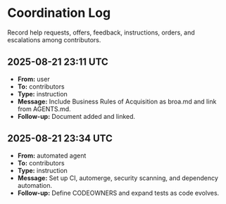 # Coordination Log

Record help requests, offers, feedback, instructions, orders, and escalations among contributors.

<!--
Template:
## YYYY-MM-DD HH:MM UTC
- **From:** name
- **To:** name or team
- **Type:** request | offer | feedback | instruction | escalation
- **Message:** summary
- **Follow-up:** next steps
-->

## 2025-08-21 23:11 UTC
- **From:** user
- **To:** contributors
- **Type:** instruction
- **Message:** Include Business Rules of Acquisition as broa.md and link from AGENTS.md.
- **Follow-up:** Document added and linked.
## 2025-08-21 23:34 UTC
- **From:** automated agent
- **To:** contributors
- **Type:** instruction
- **Message:** Set up CI, automerge, security scanning, and dependency automation.
- **Follow-up:** Define CODEOWNERS and expand tests as code evolves.
